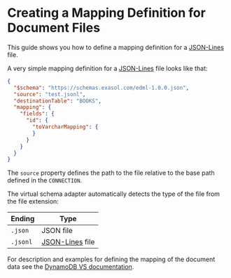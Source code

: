 # Creating a Mapping Definition for Document Files

This guide shows you how to define a mapping definition for a [JSON-Lines](https://jsonlines.org/)  file.

A very simple mapping definition for a [JSON-Lines](https://jsonlines.org/) file looks like that:

```json
{
  "$schema": "https://schemas.exasol.com/edml-1.0.0.json",
  "source": "test.jsonl",
  "destinationTable": "BOOKS",
  "mapping": {
    "fields": {
      "id": {
        "toVarcharMapping": {
        }
      }
    }
  }
}
```

The `source` property defines the path to the file relative to the base path defined in the `CONNECTION`.

The virtual schema adapter automatically detects the type of the file from the file extension:

| Ending   | Type                                           |
|----------|------------------------------------------------|
|`.json`   | JSON file                                      |
|`.jsonl`  | [JSON-Lines](https://jsonlines.org/)  file     |

For description and examples for defining the mapping of the document data see the [DynamoDB VS documentation](https://github.com/exasol/dynamodb-virtual-schema/blob/master/doc/gettingStartedWithSchemaMappingLanguage.md).
